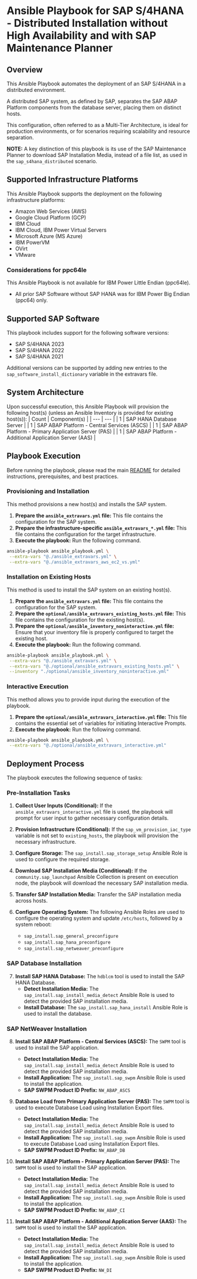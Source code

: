 # Ansible Playbook for SAP S/4HANA - Distributed Installation without High Availability and with SAP Maintenance Planner

## Overview

This Ansible Playbook automates the deployment of an SAP S/4HANA in a distributed environment.  

A distributed SAP system, as defined by SAP, separates the SAP ABAP Platform components from the database server, placing them on distinct hosts.  

This configuration, often referred to as a Multi-Tier Architecture, is ideal for production environments, or for scenarios requiring scalability and resource separation.

**NOTE:** A key distinction of this playbook is its use of the SAP Maintenance Planner to download SAP Installation Media, instead of a file list, as used in the `sap_s4hana_distributed` scenario.  


## Supported Infrastructure Platforms
This Ansible Playbook supports the deployment on the following infrastructure platforms:

- Amazon Web Services (AWS)
- Google Cloud Platform (GCP)
- IBM Cloud
- IBM Cloud, IBM Power Virtual Servers
- Microsoft Azure (MS Azure)
- IBM PowerVM
- OVirt
- VMware

### Considerations for ppc64le
This Ansible Playbook is not available for IBM Power Little Endian (ppc64le).
- All prior SAP Software without SAP HANA was for IBM Power Big Endian (ppc64) only.


## Supported SAP Software
This playbook includes support for the following software versions:
- SAP S/4HANA 2023
- SAP S/4HANA 2022
- SAP S/4HANA 2021

Additional versions can be supported by adding new entries to the `sap_software_install_dictionary` variable in the extravars file.


## System Architecture
Upon successful execution, this Ansible Playbook will provision the following host(s) (unless an Ansible Inventory is provided for existing host(s)):
| Count | Component(s) |
| --- | --- |
| 1 | SAP HANA Database Server |
| 1 | SAP ABAP Platform - Central Services (ASCS) |
| 1 | SAP ABAP Platform - Primary Application Server (PAS) |
| 1 | SAP ABAP Platform - Additional Application Server (AAS) |


## Playbook Execution
Before running the playbook, please read the main [README](https://github.com/sap-linuxlab/ansible.playbooks_for_sap/blob/main/README.md) for detailed instructions, prerequisites, and best practices.

### Provisioning and Installation
This method provisions a new host(s) and installs the SAP system.

1.  **Prepare the `ansible_extravars.yml` file:** This file contains the configuration for the SAP system.
2.  **Prepare the infrastructure-specific `ansible_extravars_*.yml` file:** This file contains the configuration for the target infrastructure.
3.  **Execute the playbook:** Run the following command.

```bash
ansible-playbook ansible_playbook.yml \
 --extra-vars "@./ansible_extravars.yml" \
 --extra-vars "@./ansible_extravars_aws_ec2_vs.yml"
```

### Installation on Existing Hosts
This method is used to install the SAP system on an existing host(s).

1.  **Prepare the `ansible_extravars.yml` file:** This file contains the configuration for the SAP system.
2.  **Prepare the `optional/ansible_extravars_existing_hosts.yml` file:** This file contains the configuration for the existing host(s).
3.  **Prepare the `optional/ansible_inventory_noninteractive.yml` file:** Ensure that your inventory file is properly configured to target the existing host.
4.  **Execute the playbook:** Run the following command.

```bash
ansible-playbook ansible_playbook.yml \
 --extra-vars "@./ansible_extravars.yml" \
 --extra-vars "@./optional/ansible_extravars_existing_hosts.yml" \
 --inventory "./optional/ansible_inventory_noninteractive.yml"
```

### Interactive Execution
This method allows you to provide input during the execution of the playbook.

1.  **Prepare the `optional/ansible_extravars_interactive.yml` file:** This file contains the essential set of variables for initiating Interactive Prompts.
2.  **Execute the playbook:** Run the following command.

```bash
ansible-playbook ansible_playbook.yml \
 --extra-vars "@./optional/ansible_extravars_interactive.yml"
```


## Deployment Process
The playbook executes the following sequence of tasks:

### Pre-Installation Tasks

1. **Collect User Inputs (Conditional):** If the `ansible_extravars_interactive.yml` file is used, the playbook will prompt for user input to gather necessary configuration details.

2. **Provision Infrastructure (Conditional):** If the `sap_vm_provision_iac_type` variable is not set to `existing_hosts`, the playbook will provision the necessary infrastructure.

3. **Configure Storage:** The `sap_install.sap_storage_setup` Ansible Role is used to configure the required storage.

4. **Download SAP Installation Media (Conditional):** If the `community.sap_launchpad` Ansible Collection is present on execution node, the playbook will download the necessary SAP installation media.

5. **Transfer SAP Installation Media:** Transfer the SAP installation media across hosts.

6. **Configure Operating System:** The following Ansible Roles are used to configure the operating system and update `/etc/hosts`, followed by a system reboot:
   - `sap_install.sap_general_preconfigure`
   - `sap_install.sap_hana_preconfigure`
   - `sap_install.sap_netweaver_preconfigure`

### SAP Database Installation

7. **Install SAP HANA Database:** The `hdblcm` tool is used to install the SAP HANA Database.
   - **Detect Installation Media:** The `sap_install.sap_install_media_detect` Ansible Role is used to detect the provided SAP installation media.
   - **Install Database:** The `sap_install.sap_hana_install` Ansible Role is used to install the database.

### SAP NetWeaver Installation

8. **Install SAP ABAP Platform - Central Services (ASCS):** The `SWPM` tool is used to install the SAP application.
   - **Detect Installation Media:** The `sap_install.sap_install_media_detect` Ansible Role is used to detect the provided SAP installation media.
   - **Install Application:** The `sap_install.sap_swpm` Ansible Role is used to install the application.
   - **SAP SWPM Product ID Prefix:** `NW_ABAP_ASCS`

9. **Database Load from Primary Application Server (PAS):** The `SWPM` tool is used to execute Database Load using Installation Export files.
   - **Detect Installation Media:** The `sap_install.sap_install_media_detect` Ansible Role is used to detect the provided SAP installation media.
   - **Install Application:** The `sap_install.sap_swpm` Ansible Role is used to execute Database Load using Installation Export files.
   - **SAP SWPM Product ID Prefix:** `NW_ABAP_DB`

10. **Install SAP ABAP Platform - Primary Application Server (PAS):** The `SWPM` tool is used to install the SAP application.
    - **Detect Installation Media:** The `sap_install.sap_install_media_detect` Ansible Role is used to detect the provided SAP installation media.
    - **Install Application:** The `sap_install.sap_swpm` Ansible Role is used to install the application.
    - **SAP SWPM Product ID Prefix:** `NW_ABAP_CI`

11. **Install SAP ABAP Platform - Additional Application Server (AAS):** The `SWPM` tool is used to install the SAP application.
    - **Detect Installation Media:** The `sap_install.sap_install_media_detect` Ansible Role is used to detect the provided SAP installation media.
    - **Install Application:** The `sap_install.sap_swpm` Ansible Role is used to install the application.
    - **SAP SWPM Product ID Prefix:** `NW_DI`
